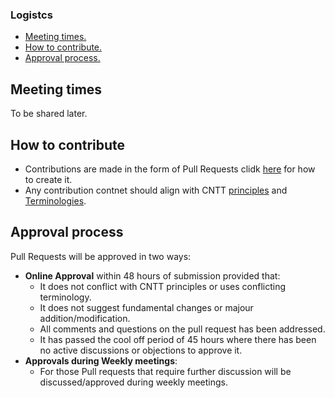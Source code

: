 ### Logistcs
* [Meeting times.](#meeting_times)
* [How to contribute.](#how_to_contribute)
* [Approval process.](#approval_process)

<a name="meeeting_times"></a>
## Meeting times
To be shared later.

<a name="how_to_contribute"></a>
## How to contribute
- Contributions are made in the form of Pull Requests clidk [here](../artifacts/CNTT_Artifact.pptx) for how to create it.
- Any contribution contnet should align with CNTT [principles](../doc/ref_model/chapters/chapter01.md#1.4) and [Terminologies](../doc/ref_model/chapters/chapter01.md#1.3).

<a name="approval_process"></a>
## Approval process
Pull Requests will be approved in two ways:
- **Online Approval** within 48 hours of submission provided that:
  - It does not conflict with CNTT principles or uses conflicting terminology.
  - It does not suggest fundamental changes or majour addition/modification.
  - All comments and questions on the pull request has been addressed.
  - It has passed the cool off period of 45 hours where there has been no active discussions or objections to approve it.
- **Approvals during Weekly meetings**:
  - For those Pull requests that require further discussion will be discussed/approved during weekly meetings.
